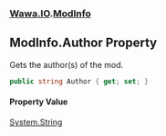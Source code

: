 ### [Wawa.IO](Wawa.IO.md 'Wawa.IO').[ModInfo](ModInfo.md 'Wawa.IO.ModInfo')

## ModInfo.Author Property

Gets the author(s) of the mod.

```csharp
public string Author { get; set; }
```

#### Property Value
[System.String](https://docs.microsoft.com/en-us/dotnet/api/System.String 'System.String')